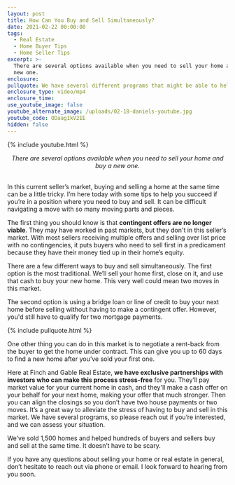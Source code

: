 ```yaml
---
layout: post
title: How Can You Buy and Sell Simultaneously?
date: 2021-02-22 00:00:00
tags:
  - Real Estate
  - Home Buyer Tips
  - Home Seller Tips
excerpt: >-
  There are several options available when you need to sell your home and buy a
  new one.
enclosure:
pullquote: We have several different programs that might be able to help you.
enclosure_type: video/mp4
enclosure_time:
use_youtube_image: false
youtube_alternate_image: /uploads/02-18-daniels-youtube.jpg
youtube_code: ODaag1kV2EE
hidden: false
---
```


{% include youtube.html %}

<center><em>There are several options available when you need to sell your home and buy a new one.</em></center>

<br>In this current seller’s market, buying and selling a home at the same time can be a little tricky. I’m here today with some tips to help you succeed if you’re in a position where you need to buy and sell. It can be difficult navigating a move with so many moving parts and pieces.

The first thing you should know is that **contingent offers are no longer viable**. They may have worked in past markets, but they don't in this seller’s market. With most sellers receiving multiple offers and selling over list price with no contingencies, it puts buyers who need to sell first in a predicament because they have their money tied up in their home’s equity.

There are a few different ways to buy and sell simultaneously. The first option is the most traditional. We’ll sell your home first, close on it, and use that cash to buy your new home. This very well could mean two moves in this market.

The second option is using a bridge loan or line of credit to buy your next home before selling without having to make a contingent offer. However, you'd still have to qualify for two mortgage payments.

{% include pullquote.html %}

One other thing you can do in this market is to negotiate a rent-back from the buyer to get the home under contract. This can give you up to 60 days to find a new home after you’ve sold your first one.

Here at Finch and Gable Real Estate, **we have exclusive partnerships with investors who can make this process stress-free** for you. They’ll pay market value for your current home in cash, and they'll make a cash offer on your behalf for your next home, making your offer that much stronger. Then you can align the closings so you don’t have two house payments or two moves. It’s a great way to alleviate the stress of having to buy and sell in this market. We have several programs, so please reach out if you’re interested, and we can assess your situation.

We’ve sold 1,500 homes and helped hundreds of buyers and sellers buy and sell at the same time. It doesn’t have to be scary.

If you have any questions about selling your home or real estate in general, don’t hesitate to reach out via phone or email. I look forward to hearing from you soon.
